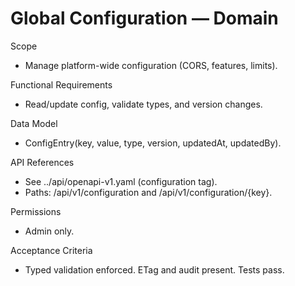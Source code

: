 <!--
File: configuration.md
Purpose: Domain documentation for Global Configuration. Summarizes scope,
RFs, data model, API references, permissions, and acceptance criteria.
All Rights Reserved. Arodi Emmanuel
-->
# Global Configuration — Domain

Scope
- Manage platform-wide configuration (CORS, features, limits).

Functional Requirements
- Read/update config, validate types, and version changes.

Data Model
- ConfigEntry(key, value, type, version, updatedAt, updatedBy).

API References
- See ../api/openapi-v1.yaml (configuration tag).
- Paths: /api/v1/configuration and /api/v1/configuration/{key}.

Permissions
- Admin only.

Acceptance Criteria
- Typed validation enforced. ETag and audit present. Tests pass.
